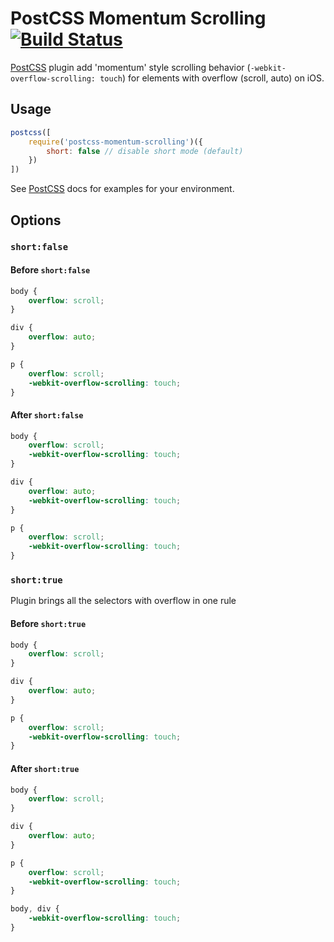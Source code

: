 # PostCSS Momentum Scrolling [![Build Status][ci-img]][ci]

[PostCSS] plugin add 'momentum' style scrolling behavior (`-webkit-overflow-scrolling: touch`) for elements with overflow (scroll, auto) on iOS.

[PostCSS]: https://github.com/postcss/postcss
[ci-img]:  https://travis-ci.org/yunusga/postcss-momentum-scrolling.svg
[ci]:      https://travis-ci.org/yunusga/postcss-momentum-scrolling

## Usage

```js
postcss([
    require('postcss-momentum-scrolling')({
        short: false // disable short mode (default)
    })
])
```

See [PostCSS] docs for examples for your environment.

## Options

### `short:false`

#### Before `short:false`

```css
body {
    overflow: scroll;
}

div {
    overflow: auto;
}

p {
    overflow: scroll;
    -webkit-overflow-scrolling: touch;
}
```

#### After `short:false`

```css
body {
    overflow: scroll;
    -webkit-overflow-scrolling: touch;
}

div {
    overflow: auto;
    -webkit-overflow-scrolling: touch;
}

p {
    overflow: scroll;
    -webkit-overflow-scrolling: touch;
}
```

### `short:true`

Plugin brings all the selectors with overflow in one rule

#### Before `short:true`

```css
body {
    overflow: scroll;
}

div {
    overflow: auto;
}

p {
    overflow: scroll;
    -webkit-overflow-scrolling: touch;
}
```

#### After `short:true`

```css
body {
    overflow: scroll;
}

div {
    overflow: auto;
}

p {
    overflow: scroll;
    -webkit-overflow-scrolling: touch;
}

body, div {
    -webkit-overflow-scrolling: touch;
}
```
